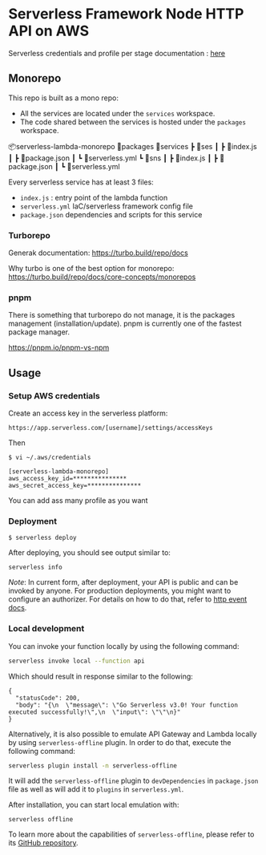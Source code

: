 # Serverless Framework Node HTTP API on AWS

Serverless credentials and profile per stage documentation : [here](https://www.serverless.com/framework/docs/providers/aws/guide/credentials#using-aws-access-keys)

## Monorepo

This repo is built as a mono repo:
- All the services are located under the `services` workspace.
- The code shared between the services is hosted under the `packages` workspace.

📦serverless-lambda-monorepo
  📂packages
  📂services
  ┣ 📂ses
  ┃ ┣ 📜index.js
  ┃ ┣ 📜package.json
  ┃ ┗ 📜serverless.yml
  ┗ 📂sns
  ┃ ┣ 📜index.js
  ┃ ┣ 📜package.json
  ┃ ┗ 📜serverless.yml

Every serverless service has at least 3 files:
- `index.js` : entry point of the lambda function
- `serverless.yml` IaC/serverless framework config file
- `package.json` dependencies and scripts for this service

### Turborepo

Generak documentation: https://turbo.build/repo/docs

Why turbo is one of the best option for monorepo: https://turbo.build/repo/docs/core-concepts/monorepos

### pnpm

There is something that turborepo do not manage, it is the packages management (installation/update). pnpm is currently one of the fastest package manager.

https://pnpm.io/pnpm-vs-npm

## Usage

### Setup AWS credentials

Create an access key in the serverless platform:
````
https://app.serverless.com/[username]/settings/accessKeys
````

Then
```
$ vi ~/.aws/credentials

[serverless-lambda-monorepo]
aws_access_key_id=***************
aws_secret_access_key=***************
```

You can add ass many profile as you want

### Deployment

```
$ serverless deploy
```

After deploying, you should see output similar to:

```
serverless info
```

_Note_: In current form, after deployment, your API is public and can be invoked by anyone. For production deployments, you might want to configure an authorizer. For details on how to do that, refer to [http event docs](https://www.serverless.com/framework/docs/providers/aws/events/apigateway/).

### Local development

You can invoke your function locally by using the following command:

```bash
serverless invoke local --function api
```

Which should result in response similar to the following:

```
{
  "statusCode": 200,
  "body": "{\n  \"message\": \"Go Serverless v3.0! Your function executed successfully!\",\n  \"input\": \"\"\n}"
}
```


Alternatively, it is also possible to emulate API Gateway and Lambda locally by using `serverless-offline` plugin. In order to do that, execute the following command:

```bash
serverless plugin install -n serverless-offline
```

It will add the `serverless-offline` plugin to `devDependencies` in `package.json` file as well as will add it to `plugins` in `serverless.yml`.

After installation, you can start local emulation with:

```
serverless offline
```

To learn more about the capabilities of `serverless-offline`, please refer to its [GitHub repository](https://github.com/dherault/serverless-offline).
